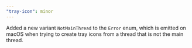```yaml
---
"tray-icon": minor
---
```


Added a new variant `NotMainThread` to the `Error` enum, which is emitted on macOS when trying to create tray icons from a thread that is not the main thread.
